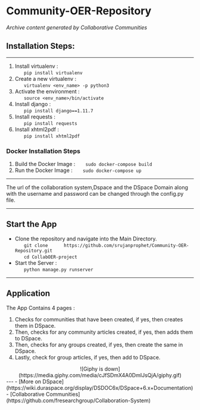 # __Community-OER-Repository__

_Archive content generated by Collaborative Communities_

## Installation Steps: 
---

  1. Install virtualenv :     
    &nbsp;&nbsp;&nbsp;&nbsp;&nbsp; ``` pip install virtualenv ```
  2. Create a new virtualenv :   
    &nbsp;&nbsp;&nbsp;&nbsp;&nbsp; ``` virtualenv <env_name> -p python3 ```
  3. Activate the environment :   
    &nbsp;&nbsp;&nbsp;&nbsp;&nbsp; ``` source <env_name>/bin/activate ```
  4. Install django :  
    &nbsp;&nbsp;&nbsp;&nbsp;&nbsp; ``` pip install django==1.11.7 ```
  5. Install requests :  
    &nbsp;&nbsp;&nbsp;&nbsp;&nbsp; ``` pip install requests ```
  6. Install xhtml2pdf :  
    &nbsp;&nbsp;&nbsp;&nbsp;&nbsp; ``` pip install xhtml2pdf ```
    
### Docker Installation Steps
1. Build the Docker Image :
  &nbsp;&nbsp;&nbsp;&nbsp;&nbsp; ``` sudo docker-compose build ```
2. Run the Docker Image :
  &nbsp;&nbsp;&nbsp;&nbsp;&nbsp; ``` sudo docker-compose up ```
---
The url of the collaboration system,Dspace and the DSpace Domain along with the username and password can be changed through the config.py file.

---
## Start the App  
 - Clone the repository and navigate into the Main Directory.  
   &nbsp;&nbsp;&nbsp;&nbsp;&nbsp; ``` git clone      https://github.com/srujanprophet/Community-OER-Repository.git ```  
  &nbsp;&nbsp;&nbsp;&nbsp;&nbsp; ```cd CollabOER-project ```
 - Start the Server :  
   &nbsp;&nbsp;&nbsp;&nbsp;&nbsp; ```python manage.py runserver```
---
## Application
The App Contains 4 pages :   
1. Checks for communities that have been created, if yes, then creates them in DSpace.
2. Then, checks for any community articles created, if yes, then adds them to DSpace.
3. Then, checks for any groups created, if yes, then create the same in DSpace.
4. Lastly, check for group articles, if yes, then add to DSpace.
<center>
![Giphy is down](https://media.giphy.com/media/cJfSDmX4A0DmIJsQjA/giphy.gif)
</center>
---
- [More on DSpace](https://wiki.duraspace.org/display/DSDOC6x/DSpace+6.x+Documentation)
- [Collaborative Communities](https://github.com/fresearchgroup/Collaboration-System)


